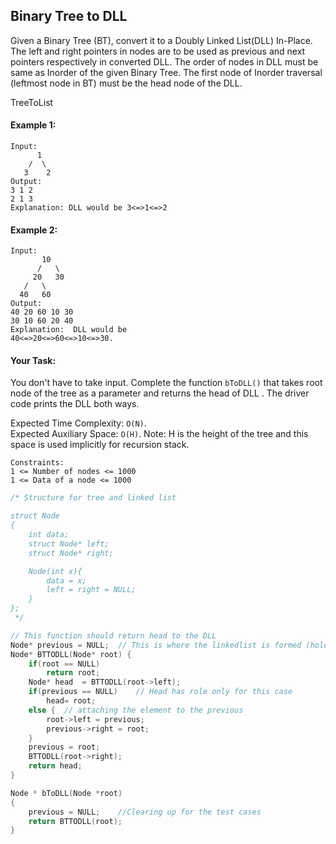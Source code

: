 ## Binary Tree to DLL

Given a Binary Tree (BT), convert it to a Doubly Linked List(DLL) In-Place. The left and right pointers in nodes are to be used as previous and next pointers respectively in converted DLL. The order of nodes in DLL must be same as Inorder of the given Binary Tree. The first node of Inorder traversal (leftmost node in BT) must be the head node of the DLL.

TreeToList

#### Example 1:

```
Input:
      1
    /  \
   3    2
Output:
3 1 2
2 1 3
Explanation: DLL would be 3<=>1<=>2
```

#### Example 2:

```
Input:
       10
      /   \
     20   30
   /   \
  40   60
Output:
40 20 60 10 30
30 10 60 20 40
Explanation:  DLL would be
40<=>20<=>60<=>10<=>30.
```

#### Your Task:

You don't have to take input. Complete the function `bToDLL()` that takes root node of the tree as a parameter and returns the head of DLL . The driver code prints the DLL both ways.

Expected Time Complexity: `O(N)`.  
Expected Auxiliary Space: `O(H)`.
Note: H is the height of the tree and this space is used implicitly for recursion stack.

```
Constraints:
1 <= Number of nodes <= 1000
1 <= Data of a node <= 1000
```

```c++
/* Structure for tree and linked list

struct Node
{
    int data;
    struct Node* left;
    struct Node* right;

    Node(int x){
        data = x;
        left = right = NULL;
    }
};
 */

// This function should return head to the DLL
Node* previous = NULL;  // This is where the linkedlist is formed (holds the pointer to the last elem)
Node* BTTODLL(Node* root) {
    if(root == NULL)
        return root;
    Node* head  = BTTODLL(root->left);
    if(previous == NULL)    // Head has role only for this case
        head= root;
    else {  // attaching the element to the previous
        root->left = previous;
        previous->right = root;
    }
    previous = root;
    BTTODLL(root->right);
    return head;
}

Node * bToDLL(Node *root)
{
    previous = NULL;    //Clearing up for the test cases
    return BTTODLL(root);
}
```

